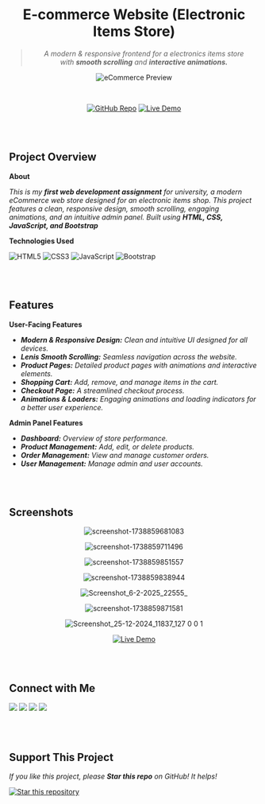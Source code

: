 <div align="center">

# E-commerce Website (Electronic Items Store)  

>*A modern & responsive frontend for a electronics items store*  
>*with **smooth scrolling** and **interactive animations.***  

![eCommerce Preview](https://github.com/user-attachments/assets/eb152c17-a4c6-4bcf-a426-f318c7d51bd9)  

<br>  

[![GitHub Repo](https://img.shields.io/badge/View%20on-GitHub-000?style=for-the-badge&logo=github)](https://github.com/your-username/mobile-phone-store "click here to visit the repository") 
[![Live Demo](https://img.shields.io/badge/Live-Demo-27AE60?style=for-the-badge&logo=google-chrome&logoColor=white)](your-live-demo-link "click here to visit the live website")  

</div>  

<br><br>

## Project Overview  

**About**  

*This is my **first web development assignment** for university, a modern eCommerce web store designed for an electronic items shop. This project features a clean, responsive design, smooth scrolling, engaging animations, and an intuitive admin panel. Built using **HTML, CSS, JavaScript, and Bootstrap***  

**Technologies Used**  

![HTML5](https://img.shields.io/badge/HTML5-E34F26?style=flat-square&logo=html5&logoColor=white) 
![CSS3](https://img.shields.io/badge/CSS3-1572B6?style=flat-square&logo=css3&logoColor=white) 
![JavaScript](https://img.shields.io/badge/JavaScript-F7DF1E?style=flat-square&logo=javascript&logoColor=black) 
![Bootstrap](https://img.shields.io/badge/Bootstrap-563D7C?style=flat-square&logo=bootstrap&logoColor=white)  

<br><br>

## Features  

**User-Facing Features**  

- ***Modern & Responsive Design:** Clean and intuitive UI designed for all devices.*
- ***Lenis Smooth Scrolling:** Seamless navigation across the website.*
- ***Product Pages:** Detailed product pages with animations and interactive elements.*
- ***Shopping Cart:** Add, remove, and manage items in the cart.*
- ***Checkout Page:** A streamlined checkout process.*
- ***Animations & Loaders:** Engaging animations and loading indicators for a better user experience.*

**Admin Panel Features**  

- ***Dashboard:** Overview of store performance.*
- ***Product Management:** Add, edit, or delete products.*
- ***Order Management:** View and manage customer orders.*
- ***User Management:** Manage admin and user accounts.*

<br><br>

## Screenshots  

<div align="center">
  
![screenshot-1738859681083](https://github.com/user-attachments/assets/baa1b933-0184-4502-9f1c-6adff495699f)  

![screenshot-1738859711496](https://github.com/user-attachments/assets/ebdb21c8-eb9a-43cc-a898-63ba3313c8e7)  

![screenshot-1738859851557](https://github.com/user-attachments/assets/f0bad310-570d-418e-bb78-48379cc722ac)  

![screenshot-1738859838944](https://github.com/user-attachments/assets/b3aa1301-43ca-40d0-a897-88d3efb150fb)  

![Screenshot_6-2-2025_22555_](https://github.com/user-attachments/assets/2cdeb481-60c6-4904-8917-2d5928fcd860)  

![screenshot-1738859871581](https://github.com/user-attachments/assets/d96b4e9d-9c25-4a61-8c12-8d19395924af)  

![Screenshot_25-12-2024_11837_127 0 0 1](https://github.com/user-attachments/assets/f667357b-e00c-4d5f-b98b-1fd5dd211e3d)

[![Live Demo](https://img.shields.io/badge/Live-Demo-27AE60?style=for-the-badge&logo=google-chrome&logoColor=white)](your-live-demo-link "click here to visit the live website")  

</div>  

<br><br>

## Connect with Me  

[![](https://img.shields.io/badge/GitHub-000?logo=github&logoColor=white&style=for-the-badge)](https://github.com/shazee-04)
[![](https://img.shields.io/badge/LinkedIn-0077B5?logo=linkedin&logoColor=white&style=for-the-badge)](https://linkedin.com/in/shazeesandaruwan)
[![](https://img.shields.io/badge/instagram-fd1b52?logo=instagram&logoColor=white&style=for-the-badge)](https://instagram/shazee.04)
[![](https://img.shields.io/badge/email-facf52?logo=gmail&logoColor=black&style=for-the-badge)](mailto:your-email@example.com?subject=Hello%20from%20your%20website&body=This%20is%20the%20body%20of%20the%20email.)  

<br><br>

## Support This Project  

*If you like this project, please **Star this repo** on GitHub! It helps!*  

<a href="https://github.com/shazee-04/e-commerce-site">
  <img src="https://img.shields.io/badge/⭐-Star this repository-blue?style=for-the-badge&logo=star" alt="Star this repository">
</a>
